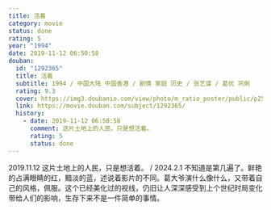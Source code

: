 ```yaml
---
title: 活着
category: movie
status: done
rating: 5
year: "1994"
date: 2019-11-12 06:50:58
douban:
  id: "1292365"
  title: 活着
  subtitle: 1994 / 中国大陆 中国香港 / 剧情 家庭 历史 / 张艺谋 / 葛优 巩俐
  rating: 9.3
  cover: https://img3.doubanio.com/view/photo/m_ratio_poster/public/p2597919477.jpg
  link: https://movie.douban.com/subject/1292365/
  history:
    - date: 2019-11-12 06:50:58
      comment: 这片土地上的人民，只是想活着。
      rating: 5
      status: done
---
```


2019.11.12 这片土地上的人民，只是想活着。 / 2024.2.1 不知道是第几遍了。鲜艳的占满眼睛的红，黯淡的蓝，述说着影片的不同。葛大爷演什么像什么，又带着自己的风格，佩服。这个已经美化过的视线，仍旧让人深深感受到上个世纪时局变化带给人们的影响，生存下来不是一件简单的事情。
